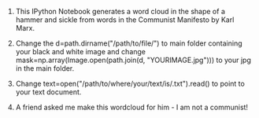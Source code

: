 1) This IPython Notebook generates a word cloud in the shape of a hammer and sickle from words in the Communist Manifesto by Karl Marx.

2) Change the d=path.dirname("/path/to/file/") to main folder containing your black and white image and change mask=np.array(Image.open(path.join(d, "YOURIMAGE.jpg"))) to your jpg in the main folder. 

3) Change text=open("/path/to/where/your/text/is/.txt").read() to point to your text document.

4) A friend asked me make this wordcloud for him - I am not a communist!
